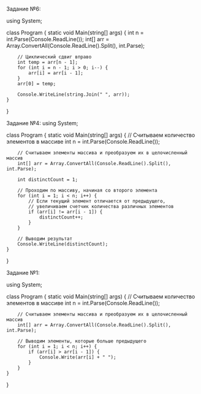 Задание №6:


using System;

class Program {
    static void Main(string[] args) {
        int n = int.Parse(Console.ReadLine());
        int[] arr = Array.ConvertAll(Console.ReadLine().Split(), int.Parse);

        // Циклический сдвиг вправо
        int temp = arr[n - 1];
        for (int i = n - 1; i > 0; i--) {
            arr[i] = arr[i - 1];
        }
        arr[0] = temp;

        Console.WriteLine(string.Join(" ", arr));
    }
}



Задание №4:
using System;

class Program {
    static void Main(string[] args) {
        // Считываем количество элементов в массиве
        int n = int.Parse(Console.ReadLine());

        // Считываем элементы массива и преобразуем их в целочисленный массив
        int[] arr = Array.ConvertAll(Console.ReadLine().Split(), int.Parse);

        int distinctCount = 1;

        // Проходим по массиву, начиная со второго элемента
        for (int i = 1; i < n; i++) {
            // Если текущий элемент отличается от предыдущего,
            // увеличиваем счетчик количества различных элементов
            if (arr[i] != arr[i - 1]) {
                distinctCount++;
            }
        }

        // Выводим результат
        Console.WriteLine(distinctCount);
    }
}




Задание №1:


using System;

class Program {
    static void Main(string[] args) {
        // Считываем количество элементов в массиве
        int n = int.Parse(Console.ReadLine());

        // Считываем элементы массива и преобразуем их в целочисленный массив
        int[] arr = Array.ConvertAll(Console.ReadLine().Split(), int.Parse);

        // Выводим элементы, которые больше предыдущего
        for (int i = 1; i < n; i++) {
            if (arr[i] > arr[i - 1]) {
                Console.Write(arr[i] + " ");
            }
        }
    }
}
